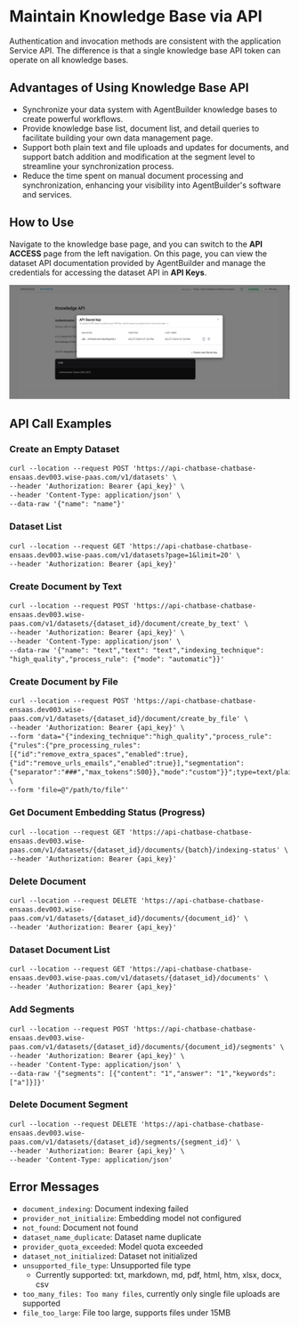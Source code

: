 # Maintain Knowledge Base via API

Authentication and invocation methods are consistent with the application Service API. The difference is that a single knowledge base API token can operate on all knowledge bases.

## Advantages of Using Knowledge Base API

- Synchronize your data system with AgentBuilder knowledge bases to create powerful workflows.
- Provide knowledge base list, document list, and detail queries to facilitate building your own data management page.
- Support both plain text and file uploads and updates for documents, and support batch addition and modification at the segment level to streamline your synchronization process.
- Reduce the time spent on manual document processing and synchronization, enhancing your visibility into AgentBuilder's software and services.

## How to Use

Navigate to the knowledge base page, and you can switch to the **API ACCESS** page from the left navigation. On this page, you can view the dataset API documentation provided by AgentBuilder and manage the credentials for accessing the dataset API in **API Keys**. 

![knowledge_api_document](/Knowledge_Base/images/knowledge_api_document.png) 

## API Call Examples

### Create an Empty Dataset 

```
curl --location --request POST 'https://api-chatbase-chatbase-ensaas.dev003.wise-paas.com/v1/datasets' \
--header 'Authorization: Bearer {api_key}' \
--header 'Content-Type: application/json' \
--data-raw '{"name": "name"}'
```

### Dataset List

```
curl --location --request GET 'https://api-chatbase-chatbase-ensaas.dev003.wise-paas.com/v1/datasets?page=1&limit=20' \
--header 'Authorization: Bearer {api_key}'
``` 

### Create Document by Text

```
curl --location --request POST 'https://api-chatbase-chatbase-ensaas.dev003.wise-paas.com/v1/datasets/{dataset_id}/document/create_by_text' \
--header 'Authorization: Bearer {api_key}' \
--header 'Content-Type: application/json' \
--data-raw '{"name": "text","text": "text","indexing_technique": "high_quality","process_rule": {"mode": "automatic"}}'
```

### Create Document by File

```
curl --location --request POST 'https://api-chatbase-chatbase-ensaas.dev003.wise-paas.com/v1/datasets/{dataset_id}/document/create_by_file' \
--header 'Authorization: Bearer {api_key}' \
--form 'data="{"indexing_technique":"high_quality","process_rule":{"rules":{"pre_processing_rules":[{"id":"remove_extra_spaces","enabled":true},{"id":"remove_urls_emails","enabled":true}],"segmentation":{"separator":"###","max_tokens":500}},"mode":"custom"}}";type=text/plain' \
--form 'file=@"/path/to/file"'
```

### Get Document Embedding Status (Progress)

```
curl --location --request GET 'https://api-chatbase-chatbase-ensaas.dev003.wise-paas.com/v1/datasets/{dataset_id}/documents/{batch}/indexing-status' \
--header 'Authorization: Bearer {api_key}'
```

### Delete Document 

```
curl --location --request DELETE 'https://api-chatbase-chatbase-ensaas.dev003.wise-paas.com/v1/datasets/{dataset_id}/documents/{document_id}' \
--header 'Authorization: Bearer {api_key}'
```

### Dataset Document List

```
curl --location --request GET 'https://api-chatbase-chatbase-ensaas.dev003.wise-paas.com/v1/datasets/{dataset_id}/documents' \
--header 'Authorization: Bearer {api_key}'
``` 

### Add Segments

```
curl --location --request POST 'https://api-chatbase-chatbase-ensaas.dev003.wise-paas.com/v1/datasets/{dataset_id}/documents/{document_id}/segments' \
--header 'Authorization: Bearer {api_key}' \
--header 'Content-Type: application/json' \
--data-raw '{"segments": [{"content": "1","answer": "1","keywords": ["a"]}]}'
```

### Delete Document Segment

```
curl --location --request DELETE 'https://api-chatbase-chatbase-ensaas.dev003.wise-paas.com/v1/datasets/{dataset_id}/segments/{segment_id}' \
--header 'Authorization: Bearer {api_key}' \
--header 'Content-Type: application/json'
```

## Error Messages

- ```document_indexing```: Document indexing failed
- ```provider_not_initialize```: Embedding model not configured
- ```not_found```: Document not found
- ```dataset_name_duplicate```: Dataset name duplicate
- ```provider_quota_exceeded```: Model quota exceeded
- ```dataset_not_initialized```: Dataset not initialized
- ```unsupported_file_type```: Unsupported file type
    - Currently supported: txt, markdown, md, pdf, html, htm, xlsx, docx, csv
- ```too_many_files: Too many files```, currently only single file uploads are supported
- ```file_too_large```: File too large, supports files under 15MB